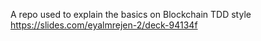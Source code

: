 A repo used to explain the basics on Blockchain TDD style
https://slides.com/eyalmrejen-2/deck-94134f
